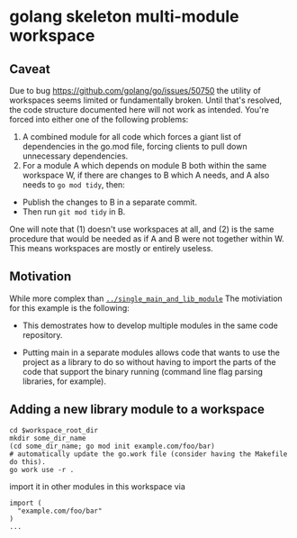 
# golang skeleton multi-module workspace

## Caveat

Due to bug https://github.com/golang/go/issues/50750 the utility of workspaces
seems limited or fundamentally broken.  Until that's resolved, the code
structure documented here will not work as intended.  You're forced into either
one of the following problems:
1) A combined module for all code which forces a giant list of dependencies in
   the go.mod file, forcing clients to pull down unnecessary dependencies.
2) For a module A which depends on module B both within the same workspace W, if
   there are changes to B which A needs, and A also needs to `go mod tidy`, then:
  - Publish the changes to B in a separate commit.
  - Then run `git mod tidy` in B.

One will note that (1) doesn't use workspaces at all, and (2) is the same
procedure that would be needed as if A and B were not together within W.  This
means workspaces are mostly or entirely useless.

## Motivation

While more complex than
[`../single_main_and_lib_module`](../single_main_and_lib_module) The motiviation
for this example is the following:

- This demostrates how to develop multiple modules in the same code repository.

- Putting main in a separate modules allows code that wants to use the project
  as a library to do so without having to import the parts of the code that
  support the binary running (command line flag parsing libraries, for example).

## Adding a new library module to a workspace

```
cd $workspace_root_dir
mkdir some_dir_name
(cd some_dir_name; go mod init example.com/foo/bar)
# automatically update the go.work file (consider having the Makefile do this).
go work use -r .
```

import it in other modules in this workspace via
```
import (
  "example.com/foo/bar"
)
...
```
